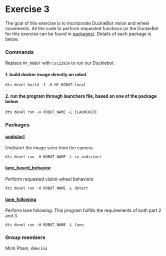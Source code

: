 # Exercise 3

The goal of this exercise is to incorporate DuckieBot vision and wheel movements. All the code to perform requested functions on the DuckieBot for this exercise can be found in [packages/](https://github.com/phamcnm/ros-phamm/blob/main/exercise-3/packages/). Details of each package is below.

### Commands
Replace `MY_ROBOT` with `csc22936` to run our Duckiebot.
#### 1. build docker image directly on robot
`dts devel build -f -H MY_ROBOT.local`
#### 2. run the program through launchers file, based on one of the package below
`dts devel run -H ROBOT_NAME -L [LAUNCHER]`

### Packages

#### [undistort](https://github.com/phamcnm/ros-phamm/blob/main/exercise-3/packages/cv_undistort/src/)
Undistort the image seen from the camera

`dts devel run -H ROBOT_NAME -L cv_undistort` 

#### [lane_based_behavior](https://github.com/phamcnm/ros-phamm/blob/main/exercise-3/packages/computer_vision/src/lane_based_behavior_controller_template.py)
Perform requested vision-wheel behaviors

`dts devel run -H ROBOT_NAME -L detect`

#### [lane_following](https://github.com/phamcnm/ros-phamm/blob/main/exercise-3/packages/computer_vision/src/lane_detection_template.py)
Perform lane following. This program fulfills the requirements of both part 2 and 3.

`dts devel run -H ROBOT_NAME -L lane`

### Group members
Minh Pham, Alex Liu
